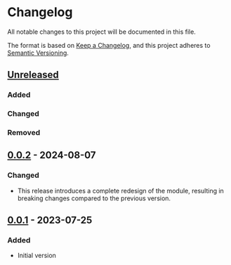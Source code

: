 # Changelog

All notable changes to this project will be documented in this file.

The format is based on [Keep a Changelog](https://keepachangelog.com/en/1.1.0/),
and this project adheres to [Semantic Versioning](https://semver.org/spec/v2.0.0.html).

## [Unreleased]

### Added

### Changed

### Removed

## [0.0.2] - 2024-08-07

### Changed
- This release introduces a complete redesign of the module, resulting in breaking changes compared to the previous version. 

## [0.0.1] - 2023-07-25
### Added
- Initial version

[unreleased]: https://github.com/duizendstra/dui-terraform-gcp-project/compare/v0.0.2...HEAD
[0.0.2]: https://github.com/duizendstra/dui-terraform-gcp-project/compare/v0.0.1...v0.0.2
[0.0.1]: https://github.com/duizendstra/dui-terraform-gcp-project/releases/tag/v0.0.1
